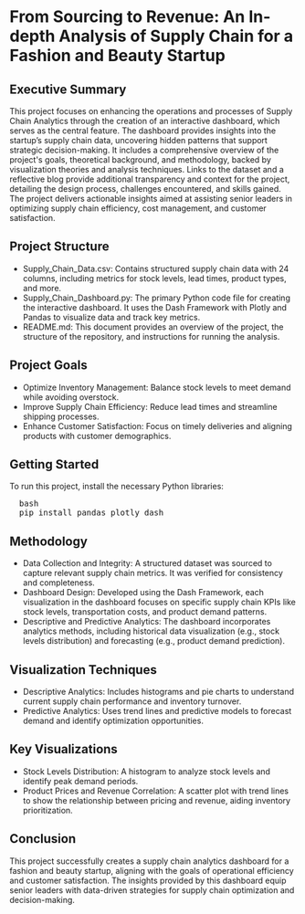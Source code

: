 # From Sourcing to Revenue: An In-depth Analysis of Supply Chain for a Fashion and Beauty Startup

## Executive Summary
This project focuses on enhancing the operations and processes of Supply Chain Analytics through the creation of an interactive dashboard, which serves as the central feature. The dashboard provides insights into the startup’s supply chain data, uncovering hidden patterns that support strategic decision-making. It includes a comprehensive overview of the project's goals, theoretical background, and methodology, backed by visualization theories and analysis techniques. Links to the dataset and a reflective blog provide additional transparency and context for the project, detailing the design process, challenges encountered, and skills gained. The project delivers actionable insights aimed at assisting senior leaders in optimizing supply chain efficiency, cost management, and customer satisfaction.

## Project Structure
- Supply_Chain_Data.csv: Contains structured supply chain data with 24 columns, including metrics for stock levels, lead times, product types, and more.
- Supply_Chain_Dashboard.py: The primary Python code file for creating the interactive dashboard. It uses the Dash Framework with Plotly and Pandas to visualize data and track key metrics.
- README.md: This document provides an overview of the project, the structure of the repository, and instructions for running the analysis.

## Project Goals
- Optimize Inventory Management: Balance stock levels to meet demand while avoiding overstock.
- Improve Supply Chain Efficiency: Reduce lead times and streamline shipping processes.
- Enhance Customer Satisfaction: Focus on timely deliveries and aligning products with customer demographics.
  
## Getting Started
To run this project, install the necessary Python libraries:

<pre>
  bash
  pip install pandas plotly dash
</pre>

## Methodology
- Data Collection and Integrity: A structured dataset was sourced to capture relevant supply chain metrics. It was verified for consistency and completeness.
- Dashboard Design: Developed using the Dash Framework, each visualization in the dashboard focuses on specific supply chain KPIs like stock levels, transportation costs, and product demand patterns.
- Descriptive and Predictive Analytics: The dashboard incorporates analytics methods, including historical data visualization (e.g., stock levels distribution) and forecasting (e.g., product demand prediction).
  
## Visualization Techniques
- Descriptive Analytics: Includes histograms and pie charts to understand current supply chain performance and inventory turnover.
- Predictive Analytics: Uses trend lines and predictive models to forecast demand and identify optimization opportunities.

## Key Visualizations
- Stock Levels Distribution: A histogram to analyze stock levels and identify peak demand periods.
- Product Prices and Revenue Correlation: A scatter plot with trend lines to show the relationship between pricing and revenue, aiding inventory prioritization.

## Conclusion
This project successfully creates a supply chain analytics dashboard for a fashion and beauty startup, aligning with the goals of operational efficiency and customer satisfaction. The insights provided by this dashboard equip senior leaders with data-driven strategies for supply chain optimization and decision-making.

